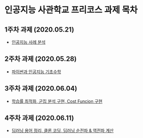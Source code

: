 #  인공지능 사관학교 프리코스 과제 목차

## 1주차 과제 (2020.05.21)
* [인공지능 사례 분석](https://github.com/hye-ran/Ran/blob/master/Untitled0.ipynb)

## 2주차 과제 (2020.05.28)
* [파이썬과 인공지능 기초수학](https://nbviewer.jupyter.org/github/hye-ran/Ran/blob/e4f8eb8b3bd45f11c1ce1132f0747d3a906ec086/2%E1%84%8C%E1%85%AE%E1%84%8E%E1%85%A1%E1%84%80%E1%85%AA%E1%84%8C%E1%85%A6.ipynb)

## 3주차 과제 (2020.06.04)
* [학습률 최적화, 군집 분석 구현, Cost Funcion 구현](https://github.com/hye-ran/Ran/blob/master/3%EC%A3%BC%EC%B0%A8_%EA%B3%BC%EC%A0%9C.ipynb)

## 4주차 과제 (2020.06.11) 
* [딥러닝 용어 정리, 클론 코딩, 딥러닝 순전파 & 역전파 계산](https://github.com/hye-ran/Ran/blob/master/4%EC%A3%BC%EC%B0%A8_%EA%B3%BC%EC%A0%9C.ipynb)
